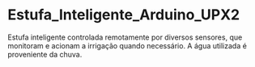 # Estufa_Inteligente_Arduino_UPX2
Estufa inteligente controlada remotamente por diversos sensores, que monitoram e acionam a irrigação quando necessário. A água utilizada é proveniente da chuva.
